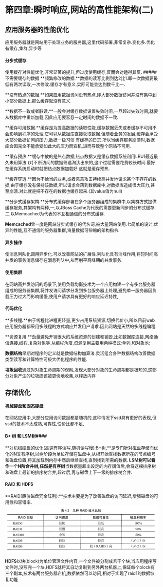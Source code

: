 # 第四章:瞬时响应,网站的高性能架构(二) #
## 应用服务器的性能优化 ##
应用服务器就是网站用于处理业务的服务器,这里代码部署,非常复杂.变化多.优化有缓存,集群,异步等
#### 分步式缓存 ####
使用缓存对性能优化,非常显著的提升,但过度使用缓存,反而会对适得其反.
#####不需要缓存的数据
**频繁修改的数据.**数据的读写比例到达2比1.即一次数据要最低有两次读取,一次修改.缓存才有意义.实际可能会达到数千比一.

**没有热点的数据.**如果应用数据访问没有热点,即大部分数据访问并没有集中到小部分数据上.那么缓存就没有意义.

**数据不一致或者脏读.**一般会对缓存数据设置失效时间,一旦超过失效时间,就要从数据库中重新加载,因此应用要容忍一定时间的数据不一致.

**缓存可用数据.**缓存是为提高数据的读取性能,缓存数据丢失或者缓存不可用不会影响到程序的处理,它可以从数据库直接获取数据.但随着业务的发展,缓存会承受大部分数据访问的压力,数据一级习惯 有缓存的日志.所以当缓存服务崩溃时,数据库会因完全不能承受如此大的压力而宕机,进而导致整个网站不可用.

**缓存预热.**缓存中放的是热点数据,热点数据又是缓存数据系统利用LRU(最近最久未用算法.)对不断访问的数据筛选淘汰出来的,这个过程需要花费较长时间.最好在缓存系统启动时就把热点数据加载好.这就是缓存预热.

**缓存穿透.**因为不恰当的业务,或者恶意攻击持续高并发地请求某个不存在的数据,由于缓存没有保持该数据,所以请求会落到数据库中,对数据库造成很大压力,甚至崩溃.对此就是把不存在的数据也缓存起来.(其value值为null)

**分步式缓存架构.**分布式缓存部署在多个服务器组成的集群中,以集群方式提供缓存服务,其架构有两种,一,以JBoss Cache为代表的需要更新同步的分布式缓存,二,以Memcached为代表的不互相通信的分布式缓存.

**Memcached**曾一度是网站分步式缓存的代名词,被大量网站使用.七简单的设计,优异的性能,互不通信的服务器集群,海量数据可伸缩的架构指令.
#### 异步操作 ####
使消息列队化调用异步化.可以改善网站的扩展性.列队化具有消峰作用,将短时间高并发的事务消息储存在消息列队中,从而削平高峰期的并发事务.
#### 使用集群 ####
在网站高并发访问的场景下,使用负载均衡技术为一个应用构建一个有多台服务器组成的服务器集群,将并发访问请求分发到多台服务器上处理,避免单一服务器因负载压力过大而影响缓慢,使用户请求具有更好的响应延迟特性,
#### 代码优化 ####
**多线程.**由于线程比进程更轻量,更少占用系统资源,切换代价小,所以目前web应用服务器都采用多线程的方式响应并发用户请求.因此网站是天然的多线程编程.

**资源复用.**劲量避免开销很大的系统资源的创建和销毁,比如数据库连接,网络通信连接,线程,复杂对象等.从编程角度,资源复用主要用两种模式:单列,和对象池;

**数据结构**早期对程序的定义就是数据结构加算法.灵活组合各种数据结构改善数据类型读写和计算特性可极大优化程序的性能.

**垃圾回收**通过对对象生命周期的观察,发现大部分对象的生命周期都是极短的,这部分对象产生的垃圾应该被更快地收集,以释放内存
## 存储优化 ##
#### 机械硬盘和固态硬盘 ####
在网站应用中,大部分应用访问数据都是随机的,这种情况下ssd具有更好的表现,但ssd的技术不太成熟,可靠性,性价比都不足,
#### B+ 树 和  LSM树####
**对机械硬盘的优化(高速有序读写,随机读写慢):B+树,**是专门针对磁盘存储而优化的N叉有序树,以树阶段为单位存储在磁盘中,从根开始查找数据所在的节点编号和磁盘位置,将其加载到内存中然后继续查找,直到找到所需的数据.
**LSM树可以看作一个N阶合并树,任然是有序树**当数据量超出设定的内存阀值后,会将这棵排序树和磁盘上最新的排序树合并,超过后,再与磁盘上下一级的排序树合并.
#### RAID 和 HDFS ####
**RAID(廉价磁盘冗余阵列):**技术主要是为了改善磁盘的访问延迟,增强磁盘的可用性和容错率.
![](img/r2.png)

**HDFS**以块(block)为单位管理文件内容,一个文件被分割成若干个块,当应用程序写文件时,没写完一个块,HDFS就将其自动复制到另外两台机器上,保证每个block有三个副本,技术有两台服务器宕机,数据依然可以访问,相对于实现了raid1的数据恢复功能
